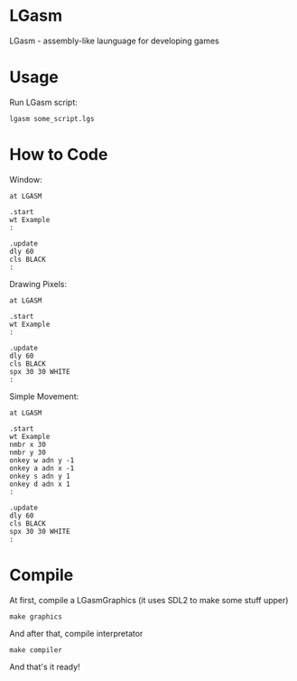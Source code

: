 # LGasm
 LGasm - assembly-like launguage for developing games

# Usage
Run LGasm script:
```
lgasm some_script.lgs
```

# How to Code
Window:
```
at LGASM

.start
wt Example
:

.update
dly 60
cls BLACK
:
```

Drawing Pixels:
```
at LGASM

.start
wt Example
:

.update
dly 60
cls BLACK
spx 30 30 WHITE
:
```

Simple Movement:
```
at LGASM

.start
wt Example
nmbr x 30
nmbr y 30
onkey w adn y -1
onkey a adn x -1
onkey s adn y 1
onkey d adn x 1
:

.update
dly 60
cls BLACK
spx 30 30 WHITE
:
```

# Compile
At first, compile a LGasmGraphics (it uses SDL2 to make some stuff upper)
```
make graphics
```

And after that, compile interpretator
```
make compiler
```

And that's it ready!
